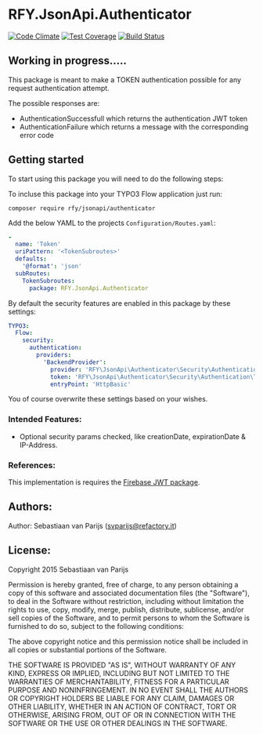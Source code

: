 # RFY.JsonApi.Authenticator
[![Code Climate](https://codeclimate.com/github/rfyio/RFY.JsonApi.Authenticator/badges/gpa.svg)](https://codeclimate.com/github/rfyio/RFY.JsonApi.Authenticator)
[![Test Coverage](https://codeclimate.com/github/rfyio/RFY.JsonApi.Authenticator/badges/coverage.svg)](https://codeclimate.com/github/rfyio/RFY.JsonApi.Authenticator/coverage)
[![Build Status](https://travis-ci.org/rfyio/RFY.JsonApi.Authenticator.svg)](https://travis-ci.org/rfyio/RFY.JsonApi.Authenticator)

## Working in progress.....

This package is meant to make a TOKEN authentication possible for any request authentication attempt.

The possible responses are:

- AuthenticationSuccessfull which returns the authentication JWT token
- AuthenticationFailure which returns a message with the corresponding error code


## Getting started

To start using this package you will need to do the following steps:

To incluse this package into your TYPO3 Flow application just run:

	composer require rfy/jsonapi/authenticator

Add the below YAML to the projects `Configuration/Routes.yaml`:

```yaml
-
  name: 'Token'
  uriPattern: '<TokenSubroutes>'
  defaults:
    '@format': 'json'
  subRoutes:
    TokenSubroutes:
      package: RFY.JsonApi.Authenticator
```

By default the security features are enabled in this package by these settings:

```yaml
TYPO3:
  Flow:
    security:
      authentication:
        providers:
          'BackendProvider':
            provider: 'RFY\JsonApi\Authenticator\Security\Authentication\Provider\PersistedApiTokenProvider'
            token: 'RFY\JsonApi\Authenticator\Security\Authentication\Token\ApiToken'
            entryPoint: 'HttpBasic'
```
You of course overwrite these settings based on your wishes.
 


### Intended Features:

- Optional security params checked, like creationDate, expirationDate & IP-Address.

### References:

This implementation is requires the [Firebase JWT package](https://github.com/firebase/php-jwt).

Authors:
--------

Author: Sebastiaan van Parijs (<svparijs@refactory.it>)

License:
--------
Copyright 2015 Sebastiaan van Parijs

Permission is hereby granted, free of charge, to any person obtaining
a copy of this software and associated documentation files (the
"Software"), to deal in the Software without restriction, including
without limitation the rights to use, copy, modify, merge, publish,
distribute, sublicense, and/or sell copies of the Software, and to
permit persons to whom the Software is furnished to do so, subject to
the following conditions:

The above copyright notice and this permission notice shall be
included in all copies or substantial portions of the Software.

THE SOFTWARE IS PROVIDED "AS IS", WITHOUT WARRANTY OF ANY KIND,
EXPRESS OR IMPLIED, INCLUDING BUT NOT LIMITED TO THE WARRANTIES OF
MERCHANTABILITY, FITNESS FOR A PARTICULAR PURPOSE AND
NONINFRINGEMENT. IN NO EVENT SHALL THE AUTHORS OR COPYRIGHT HOLDERS BE
LIABLE FOR ANY CLAIM, DAMAGES OR OTHER LIABILITY, WHETHER IN AN ACTION
OF CONTRACT, TORT OR OTHERWISE, ARISING FROM, OUT OF OR IN CONNECTION
WITH THE SOFTWARE OR THE USE OR OTHER DEALINGS IN THE SOFTWARE.